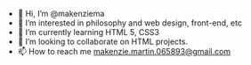 - 👋 Hi, I’m @makenziema
- 👀 I’m interested in philosophy and web design, front-end, etc
- 🌱 I’m currently learning HTML 5, CSS3
- 💞️ I’m looking to collaborate on HTML projects.
- 📫 How to reach me makenzie.martin.065893@gmail.com


<!---
makenziema/makenziema is a ✨ special ✨ repository because its `README.md` (this file) appears on your GitHub profile.
You can click the Preview link to take a look at your changes.
--->
